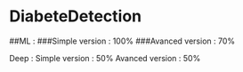 # DiabeteDetection

##ML :
###Simple version : 100%
###Avanced version : 70%

Deep :
Simple version : 50%
Avanced version : 50%
